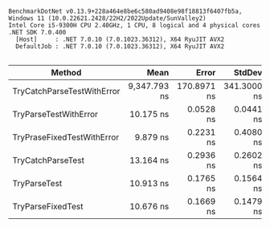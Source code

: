 ```

BenchmarkDotNet v0.13.9+228a464e8be6c580ad9408e98f18813f6407fb5a, Windows 11 (10.0.22621.2428/22H2/2022Update/SunValley2)
Intel Core i5-9300H CPU 2.40GHz, 1 CPU, 8 logical and 4 physical cores
.NET SDK 7.0.400
  [Host]     : .NET 7.0.10 (7.0.1023.36312), X64 RyuJIT AVX2
  DefaultJob : .NET 7.0.10 (7.0.1023.36312), X64 RyuJIT AVX2


```
| Method                     | Mean         | Error       | StdDev      | Rank | Gen0   | Allocated |
|--------------------------- |-------------:|------------:|------------:|-----:|-------:|----------:|
| TryCatchParseTestWithError | 9,347.793 ns | 170.8971 ns | 341.3000 ns |    6 | 0.1221 |     520 B |
| TryParseTestWithError      |    10.175 ns |   0.0528 ns |   0.0441 ns |    2 |      - |         - |
| TryPraseFixedTestWithError |     9.879 ns |   0.2231 ns |   0.4080 ns |    1 |      - |         - |
| TryCatchParseTest          |    13.164 ns |   0.2936 ns |   0.2602 ns |    5 |      - |         - |
| TryParseTest               |    10.913 ns |   0.1765 ns |   0.1564 ns |    4 |      - |         - |
| TryParseFixedTest          |    10.676 ns |   0.1669 ns |   0.1479 ns |    3 |      - |         - |
